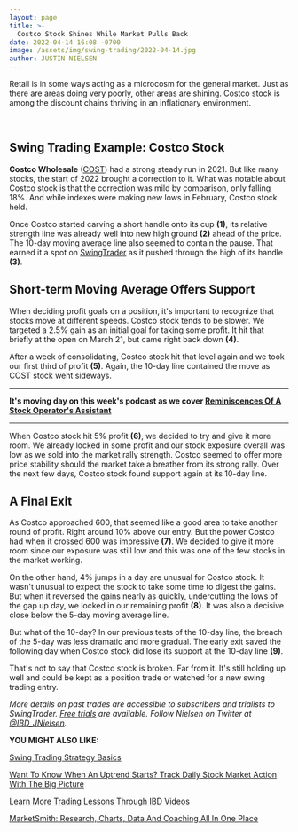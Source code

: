 ```yaml
---
layout: page
title: >-
  Costco Stock Shines While Market Pulls Back
date: 2022-04-14 16:08 -0700
image: /assets/img/swing-trading/2022-04-14.jpg
author: JUSTIN NIELSEN
---
```






Retail is in some ways acting as a microcosm for the general market. Just as there are areas doing very poorly, other areas are shining. Costco stock is among the discount chains thriving in an inflationary environment.




 


Swing Trading Example: Costco Stock
-----------------------------------


**Costco Wholesale** ([COST](https://research.investors.com/quote.aspx?symbol=COST)) had a strong steady run in 2021. But like many stocks, the start of 2022 brought a correction to it. What was notable about Costco stock is that the correction was mild by comparison, only falling 18%. And while indexes were making new lows in February, Costco stock held.



Once Costco started carving a short handle onto its cup **(1)**, its relative strength line was already well into new high ground **(2)** ahead of the price. The 10-day moving average line also seemed to contain the pause. That earned it a spot on [SwingTrader](http://shop.investors.com/offer/splashresponsive.aspx?id=SwingTrader&src=A011LPH) as it pushed through the high of its handle **(3)**.


Short-term Moving Average Offers Support
----------------------------------------


When deciding profit goals on a position, it's important to recognize that stocks move at different speeds. Costco stock tends to be slower. We targeted a 2.5% gain as an initial goal for taking some profit. It hit that briefly at the open on March 21, but came right back down **(4)**.


After a week of consolidating, Costco stock hit that level again and we took our first third of profit **(5)**. Again, the 10-day line contained the move as COST stock went sideways.




---


**It's moving day on this week's podcast as we cover [Reminiscences Of A Stock Operator's Assistant](https://www.investors.com/videos/reminiscences-of-a-stock-operators-assistant/)** 




---


When Costco stock hit 5% profit **(6)**, we decided to try and give it more room. We already locked in some profit and our stock exposure overall was low as we sold into the market rally strength. Costco seemed to offer more price stability should the market take a breather from its strong rally. Over the next few days, Costco stock found support again at its 10-day line.


A Final Exit
------------


As Costco approached 600, that seemed like a good area to take another round of profit. Right around 10% above our entry. But the power Costco had when it crossed 600 was impressive **(7)**. We decided to give it more room since our exposure was still low and this was one of the few stocks in the market working.


On the other hand, 4% jumps in a day are unusual for Costco stock. It wasn't unusual to expect the stock to take some time to digest the gains. But when it reversed the gains nearly as quickly, undercutting the lows of the gap up day, we locked in our remaining profit **(8)**. It was also a decisive close below the 5-day moving average line.


But what of the 10-day? In our previous tests of the 10-day line, the breach of the 5-day was less dramatic and more gradual. The early exit saved the following day when Costco stock did lose its support at the 10-day line **(9)**.


That's not to say that Costco stock is broken. Far from it. It's still holding up well and could be kept as a position trade or watched for a new swing trading entry.


*More details on past trades are accessible to subscribers and trialists to SwingTrader. [Free trials](http://shop.investors.com/offer/splashresponsive.aspx?id=SwingTrader&src=A011LPH) are available. Follow Nielsen on Twitter at [@IBD\_JNielsen](https://twitter.com/IBD_JNielsen).*


**YOU MIGHT ALSO LIKE:**


[Swing Trading Strategy Basics](https://www.investors.com/research/swing-trading/swing-trading-strategy-basics/)


[Want To Know When An Uptrend Starts? Track Daily Stock Market Action With The Big Picture](https://www.investors.com/category/market-trend/the-big-picture/)


[Learn More Trading Lessons Through IBD Videos](https://www.investors.com/ibd-videos/)


[MarketSmith: Research, Charts, Data And Coaching All In One Place](https://www.investors.com/product/marketsmith/?artProdLink=MarketSmith)




